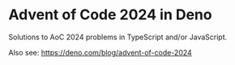 # Advent of Code 2024 in Deno

Solutions to AoC 2024 problems in TypeScript and/or JavaScript.

Also see: https://deno.com/blog/advent-of-code-2024
